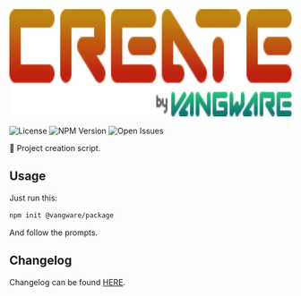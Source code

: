 <img alt="Vangware's Create Package" src="./logo.svg" height="192" />

![License][license-badge]
![NPM Version][npm-version-badge]
![Open Issues][open-issues-badge]

:construction: Project creation script.

## Usage

Just run this:

```bash
npm init @vangware/package
```

And follow the prompts.

## Changelog

Changelog can be found [HERE][changelog].

<!-- Reference -->

[changelog]: https://github.com/vangware/create-package/blob/main/CHANGELOG.md
[license-badge]: https://img.shields.io/npm/l/@vangware/create-package.svg?style=for-the-badge&labelColor=666&color=2b7&link=https://github.com/vangware/create-package/blob/main/LICENSE
[npm-version-badge]: https://img.shields.io/npm/v/@vangware/create-package.svg?style=for-the-badge&labelColor=666&color=2b7&link=https://npm.im/@vangware/create-package
[open-issues-badge]: https://img.shields.io/github/issues/vangware/create-package.svg?style=for-the-badge&labelColor=666&color=2b7&link=https://github.com/vangware/create-package/issues
